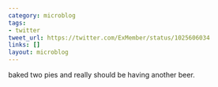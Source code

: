 ```yaml
---
category: microblog
tags:
- twitter
tweet_url: https://twitter.com/ExMember/status/1025606034
links: []
layout: microblog
---
```

baked two pies and really should be having another beer.
